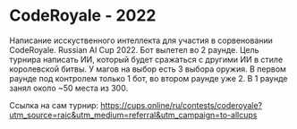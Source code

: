 # CodeRoyale - 2022
Написание исскуственного интеллекта для участия в сорвеновании CodeRoyale. Russian AI Cup 2022. Бот вылетел во 2 раунде.
Цель турнира написать ИИ, который будет сражаться  с другими ИИ в стиле королевской битвы.
У магов на выбор есть 3 выбора оружия. В первом раунде под контролем только 1 бот, во втором раунде уже 2.
В 1 раунде занял около ~50 места из 300.

Ссылка на сам турнир:
https://cups.online/ru/contests/coderoyale?utm_source=raic&utm_medium=referral&utm_campaign=to-allcups
